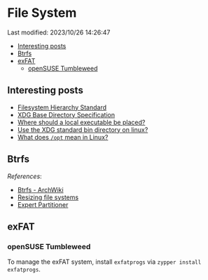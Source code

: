 # File System

Last modified: 2023/10/26 14:26:47

- [Interesting posts](#interesting-posts)
- [Btrfs](#btrfs)
- [exFAT](#exfat)
  - [openSUSE Tumbleweed](#opensuse-tumbleweed)

## Interesting posts

- [Filesystem Hierarchy Standard](https://refspecs.linuxfoundation.org/FHS_3.0/fhs/index.html)
- [XDG Base Directory Specification](https://specifications.freedesktop.org/basedir-spec/basedir-spec-latest.html)
- [Where should a local executable be placed?](https://unix.stackexchange.com/questions/36871/where-should-a-local-executable-be-placed)
- [Use the XDG standard bin directory on linux?](https://github.com/JuliaLang/juliaup/issues/247)
- [What does `/opt` mean in Linux?](https://www.baeldung.com/linux/opt-directory)

## Btrfs

*References*:

- [Btrfs - ArchWiki](https://wiki.archlinux.org/title/Btrfs)
- [Resizing file systems](https://documentation.suse.com/sles/15-SP4/html/SLES-all/cha-resize-fs.html)
- [Expert Partitioner](https://documentation.suse.com/sles/15-SP4/html/SLES-all/cha-expert-partitioner.html)

## exFAT

### openSUSE Tumbleweed

To manage the exFAT system, install `exfatprogs` via `zypper install exfatprogs`.
